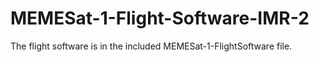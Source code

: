 # MEMESat-1-Flight-Software-IMR-2
The flight software is in the included MEMESat-1-FlightSoftware file.
